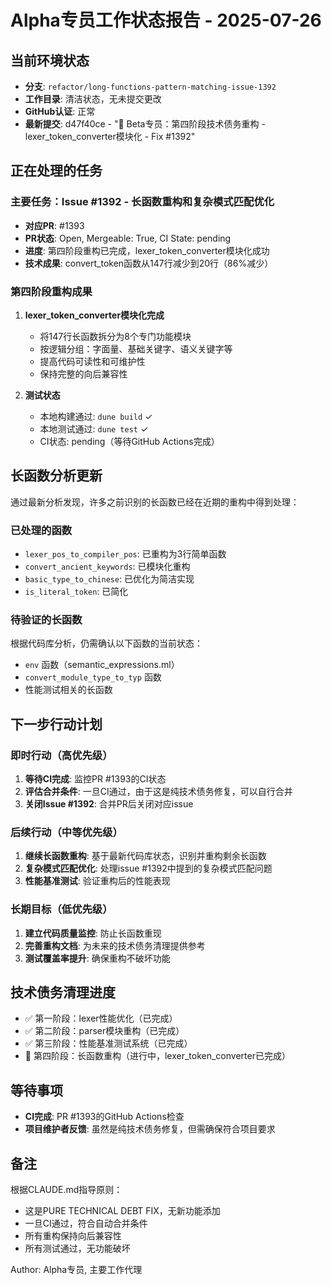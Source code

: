 # Alpha专员工作状态报告 - 2025-07-26

## 当前环境状态
- **分支**: `refactor/long-functions-pattern-matching-issue-1392`
- **工作目录**: 清洁状态，无未提交更改
- **GitHub认证**: 正常
- **最新提交**: d47f40ce - "🧹 Beta专员：第四阶段技术债务重构 - lexer_token_converter模块化 - Fix #1392"

## 正在处理的任务

### 主要任务：Issue #1392 - 长函数重构和复杂模式匹配优化
- **对应PR**: #1393
- **PR状态**: Open, Mergeable: True, CI State: pending
- **进度**: 第四阶段重构已完成，lexer_token_converter模块化成功
- **技术成果**: convert_token函数从147行减少到20行（86%减少）

### 第四阶段重构成果
1. **lexer_token_converter模块化完成**
   - 将147行长函数拆分为8个专门功能模块
   - 按逻辑分组：字面量、基础关键字、语义关键字等
   - 提高代码可读性和可维护性
   - 保持完整的向后兼容性

2. **测试状态**
   - 本地构建通过: `dune build` ✓
   - 本地测试通过: `dune test` ✓
   - CI状态: pending（等待GitHub Actions完成）

## 长函数分析更新

通过最新分析发现，许多之前识别的长函数已经在近期的重构中得到处理：

### 已处理的函数
- `lexer_pos_to_compiler_pos`: 已重构为3行简单函数
- `convert_ancient_keywords`: 已模块化重构
- `basic_type_to_chinese`: 已优化为简洁实现
- `is_literal_token`: 已简化

### 待验证的长函数
根据代码库分析，仍需确认以下函数的当前状态：
- `env` 函数（semantic_expressions.ml）
- `convert_module_type_to_typ` 函数
- 性能测试相关的长函数

## 下一步行动计划

### 即时行动（高优先级）
1. **等待CI完成**: 监控PR #1393的CI状态
2. **评估合并条件**: 一旦CI通过，由于这是纯技术债务修复，可以自行合并
3. **关闭Issue #1392**: 合并PR后关闭对应issue

### 后续行动（中等优先级）
1. **继续长函数重构**: 基于最新代码库状态，识别并重构剩余长函数
2. **复杂模式匹配优化**: 处理issue #1392中提到的复杂模式匹配问题
3. **性能基准测试**: 验证重构后的性能表现

### 长期目标（低优先级）
1. **建立代码质量监控**: 防止长函数重现
2. **完善重构文档**: 为未来的技术债务清理提供参考
3. **测试覆盖率提升**: 确保重构不破坏功能

## 技术债务清理进度

- ✅ 第一阶段：lexer性能优化（已完成）
- ✅ 第二阶段：parser模块重构（已完成）  
- ✅ 第三阶段：性能基准测试系统（已完成）
- 🔄 第四阶段：长函数重构（进行中，lexer_token_converter已完成）

## 等待事项

- **CI完成**: PR #1393的GitHub Actions检查
- **项目维护者反馈**: 虽然是纯技术债务修复，但需确保符合项目要求

## 备注

根据CLAUDE.md指导原则：
- 这是PURE TECHNICAL DEBT FIX，无新功能添加
- 一旦CI通过，符合自动合并条件
- 所有重构保持向后兼容性
- 所有测试通过，无功能破坏

Author: Alpha专员, 主要工作代理